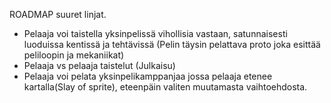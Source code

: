 ROADMAP suuret linjat.
- Pelaaja voi taistella yksinpelissä vihollisia vastaan, satunnaisesti luoduissa kentissä ja tehtävissä (Pelin täysin pelattava proto joka esittää peliloopin ja mekaniikat)
- Pelaaja vs pelaaja taistelut (Julkaisu)
- Pelaaja voi pelata yksinpelikamppanjaa jossa pelaaja etenee kartalla(Slay of sprite), eteenpäin valiten muutamasta vaihtoehdosta.


